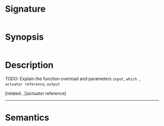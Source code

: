 # Signature
```vikid-signature
```

# Synopsis
```vikid-synopsis
```

# Description
TODO: Explain the function overload and parameters `input`, `which `, `actuator reference`, `output`

[related...](actuator reference)

----
# Semantics